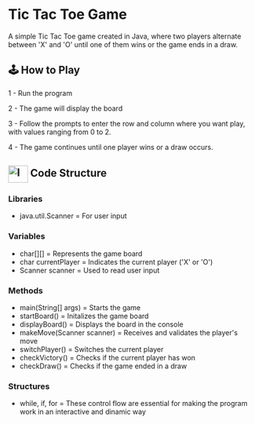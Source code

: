 <h1>Tic Tac Toe Game</h1>

A simple Tic Tac Toe game created in Java, where two players alternate between 'X' and 'O' until one of them wins or the game ends in a draw.

## 🕹️ How to Play

1 - Run the program

2 - The game will display the board

3 - Follow the prompts to enter the row and column where you want play, with values ranging from 0 to 2.

4 - The game continues until one player wins or a draw occurs.

##  <img align="center" alt="Imagem Java" height="35" width="40" src="https://cdn.jsdelivr.net/gh/devicons/devicon/icons/java/java-original.svg"> Code Structure 

<h3>Libraries</h3>
  
* java.util.Scanner = For user input

<h3>Variables</h3>

* char[][] = Represents the game board
* char currentPlayer = Indicates the current player ('X' or 'O')
* Scanner scanner = Used to read user input

<h3>Methods</h3>

* main(String[] args) = Starts the game
* startBoard() = Initalizes the game board
* displayBoard() = Displays the board in the console
* makeMove(Scanner scanner) = Receives and validates the player's move
* switchPlayer() = Switches the current player
* checkVictory() = Checks if the current player has won
* checkDraw() = Checks if the game ended in a draw

<h3>Structures</h3>

* while, if, for = These control flow are essential for making the program work in an interactive and dinamic way
